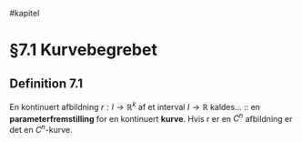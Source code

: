 #kapitel 
# §7.1 Kurvebegrebet
## Definition 7.1
En kontinuert afbildning $r:I \to \mathbb{R}^{k}$ af et interval $I \to \mathbb{R}$ kaldes... :: en **parameterfremstilling** for en kontinuert **kurve**. Hvis r er en $C^{n}$ afbildning er det en $C^{n}$-kurve.


